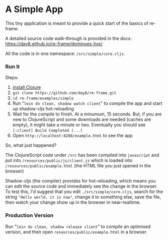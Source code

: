 # A Simple App

This tiny application is meant to provide a quick start of the basics of re-frame.  

A detailed source code walk-through is provided in the docs:
<https://day8.github.io/re-frame/dominoes-live/>


All the code is in one namespace: `/src/simple/core.cljs`.

### Run It 

Steps:

1. [install Clojure](https://purelyfunctional.tv/guide/how-to-install-clojure/)
1. `git clone https://github.com/day8/re-frame.git`
2. `cd re-frame/examples/simple`
3. Run "`lein do clean, shadow watch client`"  to compile the app and start up shadow-cljs hot-reloading
4. Wait for the compile to finish. At a minumum, 15 seconds. But, if you are new to ClojureScript and some downloads are needed (caches are empty), it might take a minute or two. Eventually you should see `[:client] Build Completed (...)`
5. Open `http://localhost:8280/example.html` to see the app


So, what just happened?

The ClojureScript code under `/src` has been compiled into `javascript` and
put into `/resources/public/js/client.js` which is loaded into `/resources/public/example.html` (the HTML file you just opened in the browser)
 
Shadow-cljs (the compiler) provides for hot-reloading, which means you can edit the source code and 
immediately see the change in the browser. To test this, I'd suggest that you edit `./src/simple/core.cljs`, 
search for the string `"Hello world, it is now"`, change it to something else, save the file, then watch your 
change show up in the browser in near-realtime. 

### Production Version

Run "`lein do clean, shadow release client`" to compile an optimised 
version, and then open `resources/public/example.html` in a browser.

